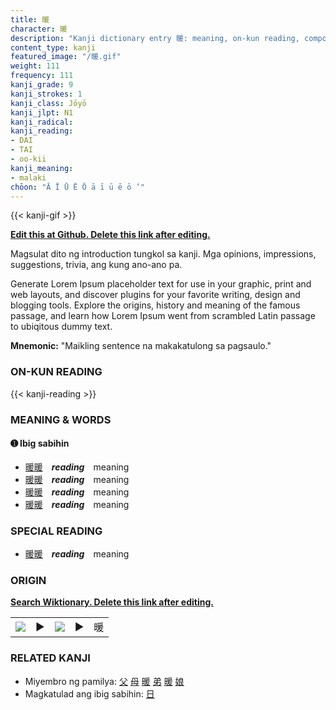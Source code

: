 ```yaml
---
title: 暖
character: 暖
description: "Kanji dictionary entry 暖: meaning, on-kun reading, compounds, origin, related kanji"
content_type: kanji
featured_image: "/暖.gif"
weight: 111
frequency: 111
kanji_grade: 9
kanji_strokes: 1
kanji_class: Jōyō
kanji_jlpt: N1
kanji_radical: 
kanji_reading: 
- DAI
- TAI
- oo-kii
kanji_meaning:
- malaki
chōon: "Ā Ī Ū Ē Ō ā ī ū ē ō ’"
---
```

[//]: # (Don't edit the line below. Kanji animated GIF code is automatically generated.)
{{< kanji-gif >}}

[//]: # (Edit below this line.)

**[Edit this at Github. Delete this link after editing.](https://github.com/tim0g/tim/tree/main/content/kanji/暖/index.md)**

Magsulat dito ng introduction tungkol sa kanji. Mga opinions, impressions, suggestions, trivia, ang kung ano-ano pa.

Generate Lorem Ipsum placeholder text for use in your graphic, print and web layouts, and discover plugins for your favorite writing, design and blogging tools. Explore the origins, history and meaning of the famous passage, and learn how Lorem Ipsum went from scrambled Latin passage to ubiqitous dummy text.
 
**Mnemonic:** "Maikling sentence na makakatulong sa pagsaulo."

### ON-KUN READING

[//]: # (Don't edit the line below. ON-KUN READING code is automatically generated.)
{{< kanji-reading >}}

### MEANING & WORDS

#### ➊ **Ibig sabihin**
  - [暖](../暖)[暖](../暖)　***reading***　meaning
  - [暖](../暖)[暖](../暖)　***reading***　meaning
  - [暖](../暖)[暖](../暖)　***reading***　meaning
  - [暖](../暖)[暖](../暖)　***reading***　meaning

### SPECIAL READING
  - [暖](../暖)[暖](../暖)　***reading***　meaning

### ORIGIN

**[Search Wiktionary. Delete this link after editing.](https://wiktionary.org/wiki/暖)**
<table class="kanji-table"><tr><td>
<img src="60px-暖-bronze.svg.png">
</td><td>▶</td><td>
<img src="60px-暖-oracle.svg.png">
</td><td>▶</td>
<td class="kanji-origin">暖</td>
</tr></table>

### RELATED KANJI
- Miyembro ng pamilya: [父](../父) [母](../母) [暖](../暖) [弟](../弟) [暖](../暖) [娘](../娘)
- Magkatulad ang ibig sabihin: [日](../日)
